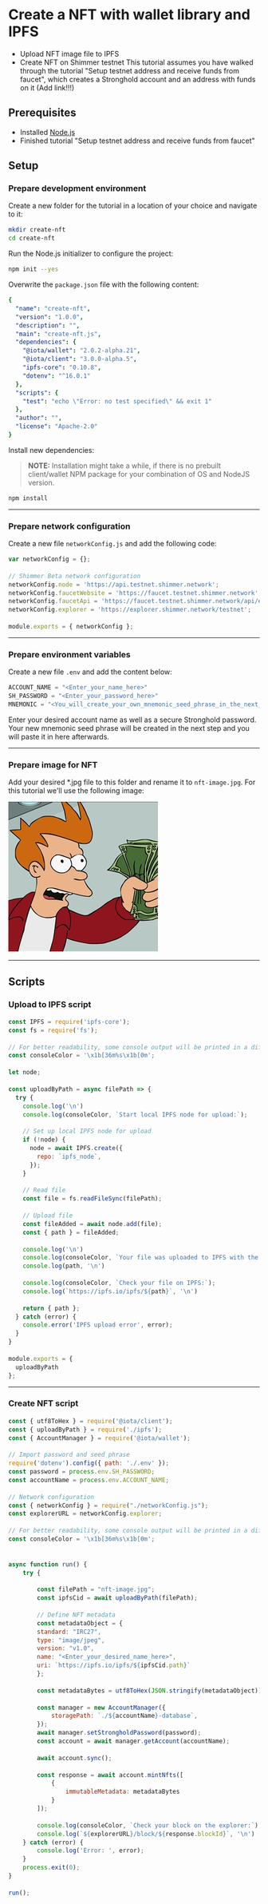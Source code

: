 # Create a NFT with wallet library and IPFS

- Upload NFT image file to IPFS
- Create NFT on Shimmer testnet
This tutorial assumes you have walked through the tutorial "Setup testnet address and receive funds from faucet", which creates a Stronghold account and an address with funds on it (Add link!!!)

## Prerequisites

- Installed [Node.js](https://nodejs.org/en/)
- Finished tutorial "Setup testnet address and receive funds from faucet"

## Setup

### Prepare development environment

Create a new folder for the tutorial in a location of your choice and navigate to it:

```bash
mkdir create-nft
cd create-nft
```

Run the Node.js initializer to configure the project:

```bash
npm init --yes
```

Overwrite the `package.json` file with the following content:

```yaml
{
  "name": "create-nft",
  "version": "1.0.0",
  "description": "",
  "main": "create-nft.js",
  "dependencies": {
    "@iota/wallet": "2.0.2-alpha.21",
    "@iota/client": "3.0.0-alpha.5",
    "ipfs-core": "0.10.8",
    "dotenv": "^16.0.1"
  },
  "scripts": {
    "test": "echo \"Error: no test specified\" && exit 1"
  },
  "author": "",
  "license": "Apache-2.0"
}
```

Install new dependencies:
> **NOTE:**  Installation might take a while, if there is no prebuilt client/wallet NPM package for your combination of OS and NodeJS version.

```bash
npm install
```

***

### Prepare network configuration

Create a new file `networkConfig.js` and add the following code:

```javascript
var networkConfig = {};

// Shimmer Beta network configuration
networkConfig.node = 'https://api.testnet.shimmer.network';
networkConfig.faucetWebsite = 'https://faucet.testnet.shimmer.network';
networkConfig.faucetApi = 'https://faucet.testnet.shimmer.network/api/enqueue';
networkConfig.explorer = 'https://explorer.shimmer.network/testnet';

module.exports = { networkConfig };
```

***

### Prepare environment variables

Create a new file `.env` and add the content below:

```javascript
ACCOUNT_NAME = "<Enter_your_name_here>"
SH_PASSWORD = "<Enter_your_password_here>"
MNEMONIC = "<You_will_create_your_own_mnemonic_seed_phrase_in_the_next_step_and_paste_it_in_here>"
```

Enter your desired account name as well as a secure Stronghold password. Your new mnemonic seed phrase will be created in the next step and you will paste it in here afterwards.

***

### Prepare image for NFT

Add your desired *.jpg file to this folder and rename it to `nft-image.jpg`. For this tutorial we'll use the following image:

![NFT Image](./images/nft-image.jpg)

***

## Scripts

### Upload to IPFS script

```javascript
const IPFS = require('ipfs-core');
const fs = require('fs');

// For better readability, some console output will be printed in a different color
const consoleColor = '\x1b[36m%s\x1b[0m';

let node;

const uploadByPath = async filePath => {
  try {
    console.log('\n')
    console.log(consoleColor, `Start local IPFS node for upload:`);

    // Set up local IPFS node for upload
    if (!node) {
      node = await IPFS.create({
        repo: `ipfs_node`,
      }); 
    }

    // Read file
    const file = fs.readFileSync(filePath);

    // Upload file
    const fileAdded = await node.add(file);
    const { path } = fileAdded;

    console.log('\n')
    console.log(consoleColor, `Your file was uploaded to IPFS with the following Content Identifier (CID):`);
    console.log(path, '\n')

    console.log(consoleColor, `Check your file on IPFS:`);
    console.log(`https://ipfs.io/ipfs/${path}`, '\n')

    return { path };
  } catch (error) {
    console.error('IPFS upload error', error);
  }
}

module.exports = {
  uploadByPath
};
```

***

### Create NFT script

```javascript
const { utf8ToHex } = require('@iota/client');
const { uploadByPath } = require('./ipfs');
const { AccountManager } = require('@iota/wallet');

// Import password and seed phrase
require('dotenv').config({ path: './.env' });
const password = process.env.SH_PASSWORD;
const accountName = process.env.ACCOUNT_NAME;

// Network configuration
const { networkConfig } = require("./networkConfig.js");
const explorerURL = networkConfig.explorer;

// For better readability, some console output will be printed in a different color
const consoleColor = '\x1b[36m%s\x1b[0m';


async function run() {
    try {

        const filePath = "nft-image.jpg";
        const ipfsCid = await uploadByPath(filePath);

        // Define NFT metadata
        const metadataObject = {
        standard: "IRC27",
        type: "image/jpeg",
        version: "v1.0",
        name: "<Enter_your_desired_name_here>",
        uri: `https://ipfs.io/ipfs/${ipfsCid.path}`
        };

        const metadataBytes = utf8ToHex(JSON.stringify(metadataObject));

        const manager = new AccountManager({
            storagePath: `./${accountName}-database`,
        });
        await manager.setStrongholdPassword(password);
        const account = await manager.getAccount(accountName);
        
        await account.sync();

        const response = await account.mintNfts([
            {
                immutableMetadata: metadataBytes
            }
        ]);

        console.log(consoleColor, `Check your block on the explorer:`);
        console.log(`${explorerURL}/block/${response.blockId}`, '\n')
    } catch (error) {
        console.log('Error: ', error);
    }
    process.exit(0);
}

run();
```
